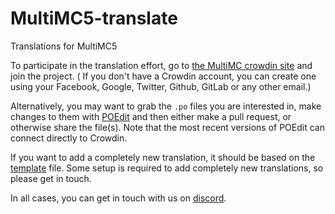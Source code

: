 MultiMC5-translate
==================

Translations for MultiMC5

To participate in the translation effort, go to [the MultiMC crowdin site](https://translate.multimc.org) and join the project.
( If you don't have a Crowdin account, you can create one using your Facebook, Google, Twitter, Github, GitLab or any other email.)

Alternatively, you may want to grab the `.po` files you are interested in, make changes to them with [POEdit](https://poedit.net/) and then either make a pull request, or otherwise share the file(s). Note that the most recent versions of POEdit can connect directly to Crowdin.

If you want to add a completely new translation, it should be based on the [template](https://github.com/MultiMC/MultiMC5-translate/blob/master/template.pot) file. Some setup is required to add completely new translations, so please get in touch.

In all cases, you can get in touch with us on [discord](https://discordapp.com/invite/jpRxkJ).
